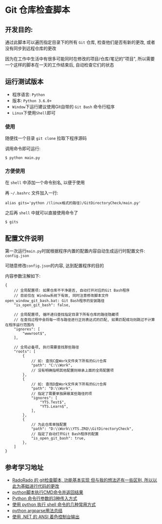 # Git 仓库检查脚本

## 开发目的:

通过此脚本可以遍历指定目录下的所有 `Git` 仓库, 检查他们是否有新的更改, 或者没有同步到远程仓库的更改

因为在工作中生活中有很多可能同时在修改的项目/仓库/笔记的"项目", 所以需要一个这样的脚本在一天的工作结束后, 自动检查它们的状态

## 运行测试版本

* 程序语言: `Python`
* 版本: `Python 3.6.0+`
* `Window`下运行建议使用Git自带的 `Git Bash` 命令行程序
* `Linux`下使用`Shell`即可

### 使用

随便找一个目录 `git clone` 拉取下程序源码

调用命令即可运行:

```shell
$ python main.py
```

### 方便使用

在 `shell` 中添加一个命令别名, 以便于使用

再 `~/.bashrc` 文件加入一行:
```shell
alias gits='python /(linux格式的路径)/GitDirectoryCheck/main.py'
```

之后再 `shell` 中就可以直接使用命令了

```shell
$ gits
```

## 配置文件说明

第一次运行`main.py`时就根据程序内置的配置内容自动生成运行时配置文件: `config.json`

可随意修改`config.json`的内容, 达到配置程序的目的

内容参数注解如下:
```
{
    // 全局配置项: 如果仓库不干净是否, 自动打开对应的Git Bash程序
    // 目前仅在 Window系统下有效, 同时注意修改脚本文件 open_window_git_bash.bat: Git Bash程序的安装路径
    "is_open_git_bash": false,

    // 全局配置项, 循环递归查找指定目录下所有仓库的路径隐藏项
    // 在查找过程中会将每一项与路径进行正则表达式的匹配, 如果匹配成功则跳过不计算在程序运行范围内
    "ignores": [
        "wwwroot$",
    ],

    // 全局必备项, 执行需要查找那些路径
    "roots": [
        {
            // 如: 查找C盘Work文件夹下所有的Git仓库
            "path": "C:\\Work",
            // 没有明确指明其他配置则继承上面的全局配置项
        },
        {
            // 如: 查找D盘Work文件夹下所有的Git仓库
            "path": "D:\\Work",
            // 指定了需要单独屏蔽某些路径的项
            "ignores": [
                "YTS.Test$",
                "YTS.Learn$",
            ],
        },
        {
            // 为此仓库单独配置
            "path": "D:\\Work\\YTS.ZRQ\\GitDirectoryCheck",
            // 指定了自动打开Git Bash程序的配置
            "is_open_git_bash": true,
        },
    ]
}

```

## 参考学习地址
* [RadoRado 的 git检查脚本, 功能基本实现 但与我的想法还有一些区别, 所以以此为基础进行代码的更改](https://github.com/RadoRado/Statuser)
* [python脚本执行CMD命令并返回结果](https://blog.csdn.net/xgh1951/article/details/85244272)
* [Python 命令行参数的3种传入方式](https://tendcode.com/article/python-shell/)
* [使用 python 执行 shell 命令的几种常用方式](https://tendcode.com/article/python-shell-cmd/)
* [python argparse用法总结](https://www.jianshu.com/p/fef2d215b91d)
* [使用 .NET 的 ANSI 着色控制台输出](https://www.itbaoku.cn/post/433410/ANSI-Coloring-Console-Output-with-.NET)
